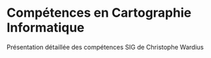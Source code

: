 <h1>Compétences en Cartographie Informatique</h1>
<p>Présentation détaillée des compétences SIG de Christophe Wardius</p>
